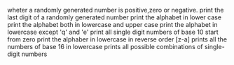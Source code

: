wheter a randomly generated number is positive,zero or negative.
print the last digit of a randomly generated number
print the alphabet in lower case
print the alphabet both in lowercase and upper case
print the alphabet in lowercase except 'q' and 'e'
print all single digit numbers of base 10 start from zero
print the alphaber in lowercase in reverse order [z-a] 
 prints all the numbers of base 16 in lowercase
 prints all possible combinations of single-digit numbers
